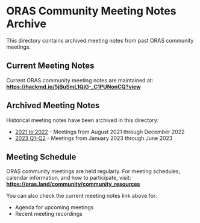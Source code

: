 # ORAS Community Meeting Notes Archive

This directory contains archived meeting notes from past ORAS community meetings.

## Current Meeting Notes

Current ORAS community meeting notes are maintained at:
**https://hackmd.io/5jBuSmL1QjG-_C1PUNonCQ?view**

## Archived Meeting Notes

Historical meeting notes have been archived in this directory:

- [2021 to 2022](./meeting-notes-2021-to-2022.md) - Meetings from August 2021 through December 2022
- [2023 Q1-Q2](./meeting-notes-2023-01-to-2023-06.md) - Meetings from January 2023 through June 2023

## Meeting Schedule

ORAS community meetings are held regularly. For meeting schedules, calendar information, and how to participate, visit:
**https://oras.land/community/community_resources**

You can also check the current meeting notes link above for:
- Agenda for upcoming meetings
- Recent meeting recordings
